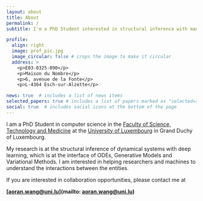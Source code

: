 ```yaml
---
layout: about
title: About
permalink: /
subtitle: I'm a PhD Student interested in structural inference with machine learning. Let's discover the interactions!

profile:
  align: right
  image: prof_pic.jpg
  image_circular: false # crops the image to make it circular
  address: >
    <p>E03-0325-090</p>
    <p>Maison du Nombre</p>
    <p>6, avenue de la Fonte</p>
    <p>L-4364 Esch-sur-Alzette</p>

news: true  # includes a list of news items
selected_papers: true # includes a list of papers marked as "selected={true}"
social: true  # includes social icons at the bottom of the page
---
```


I am a PhD Student in computer science in the [Faculty of Science, Technology and Medicine](https://www.uni.lu/fstm-en/) at the [University of Luxembourg](https://www.uni.lu/en/) in Grand Duchy of Luxembourg.

My research is at the structural inference of dynamical systems with deep learning, which is at the interface of ODEs, Generative Models and Variational Methods. I am interested in helping researchers and machines to understand the interactions between the entities.

If you are interested in collaboration opportunities, please contact me at

**[aoran.wang@uni.lu](mailto: aoran.wang@uni.lu)**